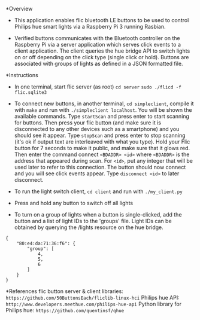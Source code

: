 *Overview
- This application enables flic bluetooth LE buttons to be used to control Philips hue smart lights via a Raspberry Pi 3 running Rasbian.

- Verified buttons communicates with the Bluetooth controller on the Raspberry Pi via a server application which serves click events to a client application.  The client queries the hue bridge API to switch lights on or off depending on the click type (single click or hold).  Buttons are associated with groups of lights as defined in a JSON formatted file.

*Instructions

- In one terminal, start flic server (as root)
`cd server`
`sudo ./flicd -f flic.sqlite3`

- To connect new buttons, in another terminal, `cd simpleclient`, compile it with `make` and run with `./simpleclient localhost`. You will be shown the available commands. Type `startScan` and press enter to start scanning for buttons. Then press your flic button (and make sure it is disconnected to any other devices such as a smartphone) and you should see it appear. Type `stopScan` and press enter to stop scanning (it's ok if output text are interleaved with what you type). Hold your Flic button for 7 seconds to make it public, and make sure that it glows red. Then enter the command connect `<BDADDR> <id>` where `<BDADDR>` is the address that appeared during scan. For `<id>`, put any integer that will be used later to refer to this connection. The button should now connect and you will see click events appear. Type `disconnect <id>` to later disconnect.

- To run the light switch client, `cd client` and run with `./my_client.py`

- Press and hold any button to switch off all lights

- To turn on a group of lights when a button is single-clicked, add the button and a list of light IDs to the 'groups' file.  Light IDs can be obtained by querying the /lights resource on the hue bridge.
```
{
    "80:e4:da:71:36:f6": {
        "group": [
            4,
            5,
            6
        ]
    }
}
```

*References
flic button server & client libraries: `https://github.com/50ButtonsEach/fliclib-linux-hci`
Philips hue API: `http://www.developers.meethue.com/philips-hue-api`
Python library for Philips hue: `https://github.com/quentinsf/qhue`

